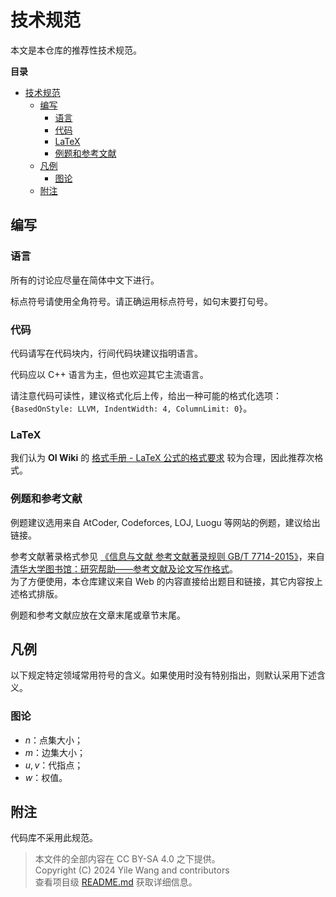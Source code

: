 # 技术规范

本文是本仓库的推荐性技术规范。

**目录**

- [技术规范](#技术规范)
  - [编写](#编写)
    - [语言](#语言)
    - [代码](#代码)
    - [LaTeX](#latex)
    - [例题和参考文献](#例题和参考文献)
  - [凡例](#凡例)
    - [图论](#图论)
  - [附注](#附注)

## 编写

### 语言

所有的讨论应尽量在简体中文下进行。

标点符号请使用全角符号。请正确运用标点符号，如句末要打句号。

### 代码

代码请写在代码块内，行间代码块建议指明语言。

代码应以 C++ 语言为主，但也欢迎其它主流语言。

请注意代码可读性，建议格式化后上传，给出一种可能的格式化选项：`{BasedOnStyle: LLVM, IndentWidth: 4, ColumnLimit: 0}`。

### LaTeX

我们认为 **OI Wiki** 的 [格式手册 - LaTeX 公式的格式要求](https://oi-wiki.org/intro/format/#latex-%E5%85%AC%E5%BC%8F%E7%9A%84%E6%A0%BC%E5%BC%8F%E8%A6%81%E6%B1%82) 较为合理，因此推荐次格式。

### 例题和参考文献

例题建议选用来自 AtCoder, Codeforces, LOJ, Luogu 等网站的例题，建议给出链接。

参考文献著录格式参见 [《信息与文献 参考文献著录规则 GB/T 7714-2015》](https://lib.tsinghua.edu.cn/wj/GBT7714-2015.pdf)，来自 [清华大学图书馆：研究帮助——参考文献及论文写作格式](https://lib.tsinghua.edu.cn/info/1147/3359.htm)。  
为了方便使用，本仓库建议来自 Web 的内容直接给出题目和链接，其它内容按上述格式排版。

例题和参考文献应放在文章末尾或章节末尾。

## 凡例

以下规定特定领域常用符号的含义。如果使用时没有特别指出，则默认采用下述含义。

### 图论

- $n$：点集大小；
- $m$：边集大小；
- $u, v$：代指点；
- $w$：权值。

## 附注

代码库不采用此规范。

> 本文件的全部内容在 CC BY-SA 4.0 之下提供。  
> Copyright (C)  2024  Yile Wang and contributors  
> 查看项目级 [README.md](./README.md) 获取详细信息。